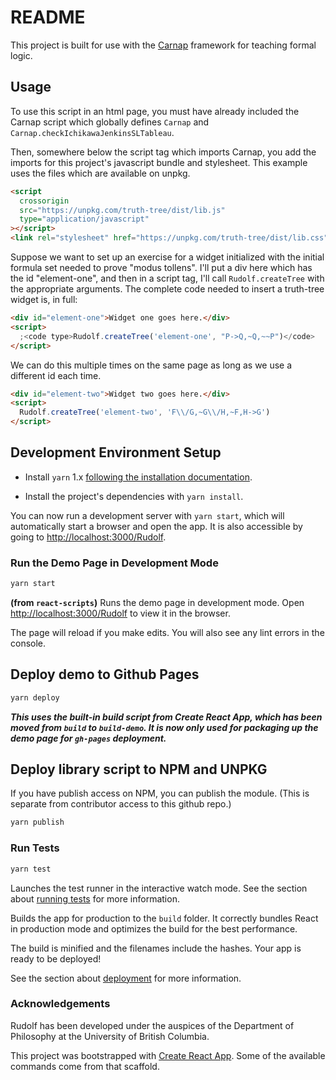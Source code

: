 # README

This project is built for use with the [Carnap](https://github.com/Carnap/Carnap) framework for teaching formal logic.

## Usage

To use this script in an html page, you must have already included the Carnap script which globally defines `Carnap` and `Carnap.checkIchikawaJenkinsSLTableau`.

Then, somewhere below the script tag which imports Carnap, you add the imports for this project's javascript bundle and stylesheet. This example uses the files which are available on unpkg.

```html
<script
  crossorigin
  src="https://unpkg.com/truth-tree/dist/lib.js"
  type="application/javascript"
></script>
<link rel="stylesheet" href="https://unpkg.com/truth-tree/dist/lib.css" />
```

Suppose we want to set up an exercise for a widget initialized with the
initial formula set needed to prove "modus tollens". I'll put a div here
which has the id "element-one", and then in a script tag, I'll call `Rudolf.createTree` with the appropriate arguments.
The complete code needed to insert a truth-tree widget is, in full:

```html
<div id="element-one">Widget one goes here.</div>
<script>
  ;<code type>Rudolf.createTree('element-one', "P->Q,~Q,~~P")</code>
</script>
```

We can do this multiple times on the same page as long as we use a different id each time.

```html
<div id="element-two">Widget two goes here.</div>
<script>
  Rudolf.createTree('element-two', 'F\\/G,~G\\/H,~F,H->G')
</script>
```

## Development Environment Setup

- Install `yarn` 1.x [following the installation documentation](https://classic.yarnpkg.com/en/docs/install).

- Install the project's dependencies with `yarn install`.

You can now run a development server with `yarn start`, which will automatically start a browser and open the app. It is also accessible by going to [http://localhost:3000/Rudolf](http://localhost:3000/Rudolf).

### Run the Demo Page in Development Mode

```sh
yarn start
```

**(from `react-scripts`)**
Runs the demo page in development mode.
Open [http://localhost:3000/Rudolf](http://localhost:3000/Rudolf) to view it in the browser.

The page will reload if you make edits.
You will also see any lint errors in the console.

## Deploy demo to Github Pages

```sh
yarn deploy
```

**_This uses the built-in build script from Create React App, which has been moved from `build` to `build-demo`. It is now only used for packaging up the demo page for `gh-pages` deployment._**

## Deploy library script to NPM and UNPKG

If you have publish access on NPM, you can publish the module. (This is separate from contributor access to this github repo.)

```sh
yarn publish
```

### Run Tests

```sh
yarn test
```

Launches the test runner in the interactive watch mode.
See the section about [running tests](https://facebook.github.io/create-react-app/docs/running-tests) for more information.

Builds the app for production to the `build` folder.
It correctly bundles React in production mode and optimizes the build for the best performance.

The build is minified and the filenames include the hashes.
Your app is ready to be deployed!

See the section about [deployment](https://facebook.github.io/create-react-app/docs/deployment) for more information.

### Acknowledgements

Rudolf has been developed under the auspices of the Department of Philosophy at the University of British Columbia.

This project was bootstrapped with [Create React App](https://github.com/facebook/create-react-app). Some of the available commands come from that scaffold.
